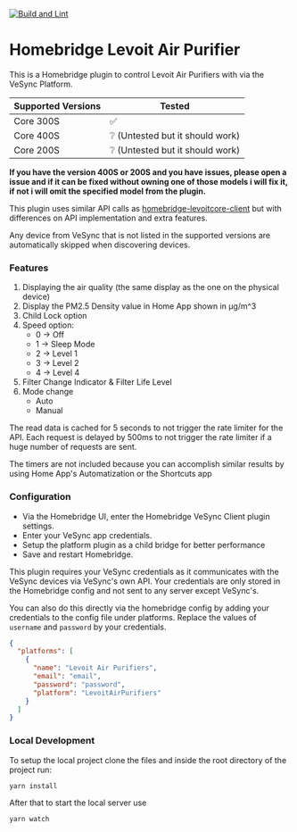 [![Build and Lint](https://github.com/RaresAil/homebridge-levoit-air-purifier/actions/workflows/build.yml/badge.svg)](https://github.com/RaresAil/homebridge-levoit-air-purifier/actions/workflows/build.yml)

# Homebridge Levoit Air Purifier

This is a Homebridge plugin to control Levoit Air Purifiers with via the VeSync Platform.

| Supported Versions | Tested                           |
| ------------------ | -------------------------------- |
| Core 300S          | ✅                               |
| Core 400S          | ❔ (Untested but it should work) |
| Core 200S          | ❔ (Untested but it should work) |

**If you have the version 400S or 200S and you have issues,
please open a issue and if it can be fixed without owning one
of those models i will fix it, if not i will omit the specified
model from the plugin.**

This plugin uses similar API calls as
[homebridge-levoitcore-client](https://github.com/tushardhadiwal/homebridge-levoitcore-client) but with differences on API implementation
and extra features.

Any device from VeSync that is not listed in the supported versions are automatically skipped when discovering devices.

### Features

1. Displaying the air quality (the same display as the one on the physical device)
2. Display the PM2.5 Density value in Home App shown in µg/m^3
3. Child Lock option
4. Speed option:
   - 0 -> Off
   - 1 -> Sleep Mode
   - 2 -> Level 1
   - 3 -> Level 2
   - 4 -> Level 4
5. Filter Change Indicator & Filter Life Level
6. Mode change
   - Auto
   - Manual

The read data is cached for 5 seconds to not trigger the rate limiter for the API.
Each request is delayed by 500ms to not trigger the rate limiter if a huge number of requests are sent.

The timers are not included because you can accomplish similar results by using Home App's Automatization or the Shortcuts app

### Configuration

- Via the Homebridge UI, enter the Homebridge VeSync Client plugin settings.
- Enter your VeSync app credentials.
- Setup the platform plugin as a child bridge for better performance
- Save and restart Homebridge.

This plugin requires your VeSync credentials as it communicates with the VeSync devices via VeSync's own API. Your credentials are only stored in the Homebridge config and not sent to any server except VeSync's.

You can also do this directly via the homebridge config by adding your credentials to the config file under platforms. Replace the values of `username` and `password` by your credentials.

```json
{
  "platforms": [
    {
      "name": "Levoit Air Purifiers",
      "email": "email",
      "password": "password",
      "platform": "LevoitAirPurifiers"
    }
  ]
}
```

### Local Development

To setup the local project clone the files and inside the root directory of the project run:

```
yarn install
```

After that to start the local server use

```
yarn watch
```
